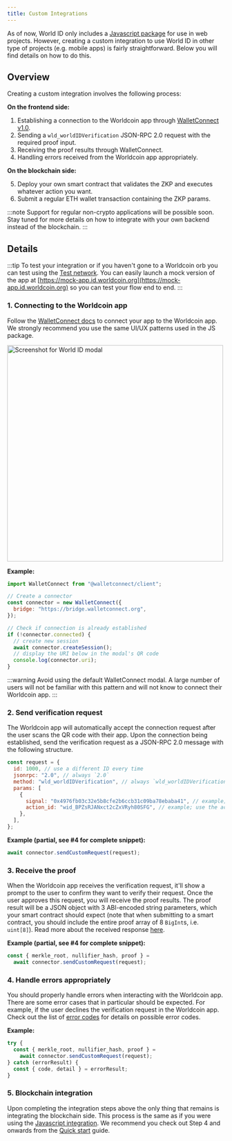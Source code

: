 ```yaml
---
title: Custom Integrations
---
```


As of now, World ID only includes a [Javascript package](/docs/js) for use in web projects. However, creating a custom integration to use World ID in other type of projects (e.g. mobile apps) is fairly straightforward. Below you will find details on how to do this.

## Overview

Creating a custom integration involves the following process:

**On the frontend side:**

1. Establishing a connection to the Worldcoin app through [WalletConnect v1.0](https://docs.walletconnect.com).
2. Sending a `wld_worldIDVerification` JSON-RPC 2.0 request with the required proof input.
3. Receiving the proof results through WalletConnect.
4. Handling errors received from the Worldcoin app appropriately.

**On the blockchain side:**

5. Deploy your own smart contract that validates the ZKP and executes whatever action you want.
6. Submit a regular ETH wallet transaction containing the ZKP params.

:::note
Support for regular non-crypto applications will be possible soon. Stay tuned for more details on how to integrate with your own backend instead of the blockchain.
:::

## Details

:::tip
To test your integration or if you haven't gone to a Worldcoin orb you can test using the [Test network](/docs/about/test-network). You can easily launch a mock version of the app at [https://mock-app.id.worldcoin.org](https://mock-app.id.worldcoin.org) so you can test your flow end to end.
:::

### 1. Connecting to the Worldcoin app

Follow the [WalletConnect docs](https://docs.walletconnect.com/quick-start/dapps/client) to connect your app to the Worldcoin app. We strongly recommend you use the same UI/UX patterns used in the JS package.

<div className="text--center">
<img src="/img/world-id-js-modal.png" alt="Screenshot for World ID modal" width="500px" />
</div>

**Example:**

```js
import WalletConnect from "@walletconnect/client";

// Create a connector
const connector = new WalletConnect({
  bridge: "https://bridge.walletconnect.org",
});

// Check if connection is already established
if (!connector.connected) {
  // create new session
  await connector.createSession();
  // display the URI below in the modal's QR code
  console.log(connector.uri);
}
```

:::warning
Avoid using the default WalletConnect modal. A large number of users will not be familiar with this pattern and will not know to connect their Worldcoin app.
:::

### 2. Send verification request

The Worldcoin app will automatically accept the connection request after the user scans the QR code with their app. Upon the connection being established, send the verification request as a JSON-RPC 2.0 message with the following structure.

<!-- spell-checker: disable -->

```js
const request = {
  id: 1000, // use a different ID every time
  jsonrpc: "2.0", // always `2.0`
  method: "wld_worldIDVerification", // always `wld_worldIDVerification`
  params: [
    {
      signal: "0x4976fb03c32e5b8cfe2b6ccb31c09ba78ebaba41", // example; enter relevant signal here (e.g. user's wallet address)
      action_id: "wid_BPZsRJANxct2cZxVRyh80SFG", // example; use the action ID from the Developer Portal
    },
  ],
};
```

<!-- spell-checker: enable -->

**Example (partial, see #4 for complete snippet):**

```js
await connector.sendCustomRequest(request);
```

### 3. Receive the proof

When the Worldcoin app receives the verification request, it'll show a prompt to the user to confirm they want to verify their request. Once the user approves this request, you will receive the proof results. The proof result will be a JSON object with 3 ABI-encoded string parameters, which your smart contract should expect (note that when submitting to a smart contract, you should include the entire proof array of 8 `BigInt`s, i.e. `uint[8]`). Read more about the received response [here](/docs/js/reference#response).

**Example (partial, see #4 for complete snippet):**

```js
const { merkle_root, nullifier_hash, proof } =
  await connector.sendCustomRequest(request);
```

### 4. Handle errors appropriately

You should properly handle errors when interacting with the Worldcoin app. There are some error cases that in particular should be expected. For example, if the user declines the verification request in the Worldcoin app. Check out the list of [error codes](/docs/js/error-handling#error-codes) for details on possible error codes.

**Example:**

```js
try {
  const { merkle_root, nullifier_hash, proof } =
    await connector.sendCustomRequest(request);
} catch (errorResult) {
  const { code, detail } = errorResult;
}
```

### 5. Blockchain integration

Upon completing the integration steps above the only thing that remains is integrating the blockchain side. This process is the same as if you were using the [Javascript integration](/docs/js). We recommend you check out Step 4 and onwards from the [Quick start](/docs/quick-start) guide.
